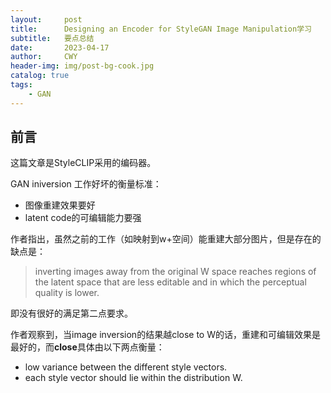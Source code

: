 ```yaml
---
layout:     post
title:      Designing an Encoder for StyleGAN Image Manipulation学习
subtitle:   要点总结
date:       2023-04-17
author:     CWY
header-img: img/post-bg-cook.jpg
catalog: true
tags:
    - GAN
---
```


## 前言

这篇文章是StyleCLIP采用的编码器。



GAN iniversion 工作好坏的衡量标准：
- 图像重建效果要好  
- latent code的可编辑能力要强
  
作者指出，虽然之前的工作（如映射到w+空间）能重建大部分图片，但是存在的缺点是：
> inverting images away from the original W space reaches regions of the latent space that are less editable and in which the perceptual quality is lower.  

即没有很好的满足第二点要求。

作者观察到，当image inversion的结果越close to W的话，重建和可编辑效果是最好的，而**close**具体由以下两点衡量：
- low variance between the different style vectors.  
- each style vector should lie within the distribution W.   


